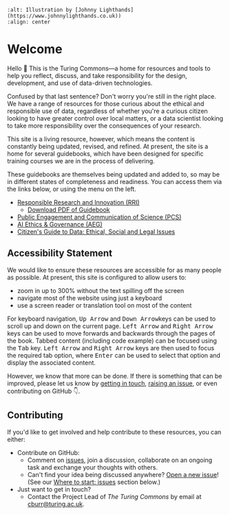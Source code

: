 ```{image} /images/illustrations/ai_2.png
:alt: Illustration by [Johnny Lighthands](https://www.johnnylighthands.co.uk))
:align: center
```
# Welcome

Hello 👋
This is the Turing Commons—a home for resources and tools to help you reflect, discuss, and take responsibility for the design, development, and use of data-driven technologies.

Confused by that last sentence?
Don't worry you're still in the right place.
We have a range of resources for those curious about the ethical and responsible use of data, regardless of whether you're a curious citizen looking to have greater control over local matters, or a data scientist looking to take more responsibility over the consequences of your research.

This site is a living resource, however, which means the content is constantly being updated, revised, and refined. At present, the site is a home for several guidebooks, which have been designed for specific training courses we are in the process of delivering.

These guidebooks are themselves being updated and added to, so may be in different states of completeness and readiness. You can access them via the links below, or using the menu on the left.

- [Responsible Research and Innovation (RRI)](rri/index.md)
  - [Download PDF of Guidebook](_static/rriguidebook-v1-0-0.pdf)
- [Public Engagement and Communication of Science (PCS)](pcs/index.md)
- [AI Ethics & Governance (AEG)](aeg/index.md)
- [Citizen's Guide to Data: Ethical, Social and Legal Issues](https://zenodo.org/record/5568861#.YWfmRS8w1hE)

## Accessibility Statement

We would like to ensure these resources are accessible for as many people as possible.
At present, this site is configured to allow users to:

- zoom in up to 300% without the text spilling off the screen
- navigate most of the website using just a keyboard
- use a screen reader or translation tool on most of the content

For keyboard navigation, <kbd>Up Arrow</kbd> and <kbd>Down Arrow</kbd>keys can be used to scroll up and down on the current page.
<kbd>Left Arrow</kbd> and <kbd>Right Arrow</kbd> keys can be used to move forwards and backwards through the pages of the book.
Tabbed content (including code example) can be focused using the <kbd>Tab</kbd> key. <kbd>Left Arrow</kbd> and <kbd>Right Arrow</kbd> keys are then used to focus the required tab option, where <kbd>Enter</kbd> can be used to select that option and display the associated content.

However, we know that more can be done.
If there is something that can be improved, please let us know by [getting in touch](mailto:cburr@turing.ac.uk), [raising an issue](https://github.com/chrisdburr/turing-commons/issues), or even contributing on GitHub 👇.

## Contributing

If you'd like to get involved and help contribute to these resources, you can either:

- Contribute on GitHub:
  - Comment on [issues](https://github.com/chrisdburr/turing-commons/issues), join a discussion, collaborate on an ongoing task and exchange your thoughts with others.
  - Can't find your idea being discussed anywhere?
    [Open a new issue](https://github.com/chrisdburr/turing-commons/issues/new)! (See our [Where to start: issues](#where-to-start-issues) section below.)
- Just want to get in touch?
  - Contact the Project Lead of _The Turing Commons_ by email at [cburr@turing.ac.uk](mailto:cburr@turing.ac.uk).

